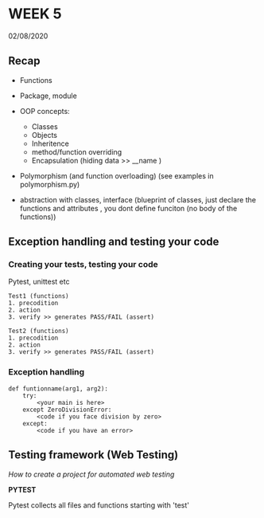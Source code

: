 # WEEK 5 
02/08/2020

## Recap
- Functions
- Package, module
- OOP concepts:
    - Classes
    - Objects
    - Inheritence
    - method/function overriding
    - Encapsulation (hiding data >> __name )

- Polymorphism (and function overloading)
    (see examples in polymorphism.py)
- abstraction 
    with classes, interface (blueprint of classes, just declare the functions and attributes , you dont define funciton (no body of the functions))

## Exception handling and testing your code

### Creating your tests, testing your code
Pytest, unittest etc

    Test1 (functions)
    1. precodition
    2. action
    3. verify >> generates PASS/FAIL (assert)

    Test2 (functions)
    1. precodition
    2. action
    3. verify >> generates PASS/FAIL (assert)


### Exception handling

    def funtionname(arg1, arg2):
        try: 
            <your main is here>
        except ZeroDivisionError:
            <code if you face division by zero>
        except:
            <code if you have an error>
   

## Testing framework (Web Testing)
*How to create a project for automated web testing*

**PYTEST**

Pytest collects all files and functions starting with 'test'


